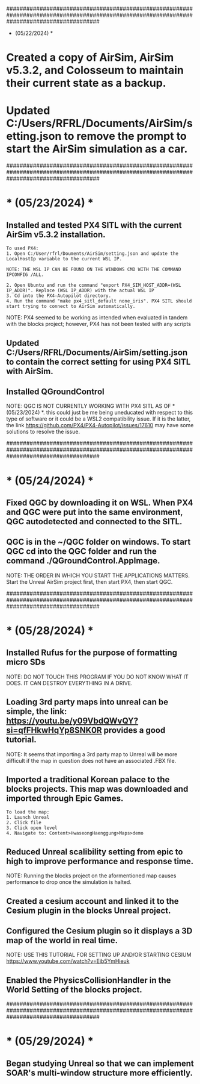 ############################################################################################################################################
* (05/22/2024) *

# Created a copy of AirSim, AirSim v5.3.2, and Colosseum to maintain their current state as a backup.

# Updated C:/Users/RFRL/Documents/AirSim/setting.json to remove the prompt to start the AirSim simulation as a car. 


############################################################################################################################################
# * (05/23/2024) *

## Installed and tested PX4 SITL with the current AirSim v5.3.2 installation. 
	To used PX4:
	1. Open C:/User/rfrl/Douments/AirSim/setting.json and update the LocalHostIp variable to the current WSL IP. 

	NOTE: THE WSL IP CAN BE FOUND ON THE WINDOWS CMD WITH THE COMMAND IPCONFIG /ALL.

	2. Open Ubuntu and run the command "export PX4_SIM_HOST_ADDR=(WSL IP_ADDR)". Replace (WSL IP_ADDR) with the actual WSL IP
	3. Cd into the PX4-Autopilot directory.
	4. Run the command "make px4_sitl_default none_iris". PX4 SITL should start trying to connect to AirSim automatically.

NOTE: PX4 seemed to be working as intended when evaluated in tandem with the blocks project; however, PX4 has not been tested with any scripts

## Updated C:/Users/RFRL/Documents/AirSim/setting.json to contain the correct setting for using PX4 SITL with AirSim.

## Installed QGroundControl

NOTE: QGC IS NOT CURRENTLY WORKING WITH PX4 SITL AS OF * (05/23/2024) *. this could just be me being uneducated with respect to this type of software or it could be a WSL2 compatibility issue. If it is the latter, the link https://github.com/PX4/PX4-Autopilot/issues/17610 may have some solutions to resolve the issue.


############################################################################################################################################
# * (05/24/2024) *

## Fixed QGC by downloading it on WSL. When PX4 and QGC were put into the same environment, QGC autodetected and connected to the SITL.

## QGC is in the ~/QGC folder on windows. To start QGC cd into the QGC folder and run the command ./QGroundControl.AppImage.

NOTE: THE ORDER IN WHICH YOU START THE APPLICATIONS MATTERS. Start the Unreal AirSim project first, then start PX4, then start QGC.


############################################################################################################################################
# * (05/28/2024) *

## Installed Rufus for the purpose of formatting micro SDs

NOTE: DO NOT TOUCH THIS PROGRAM IF YOU DO NOT KNOW WHAT IT DOES. IT CAN DESTROY EVERYTHING IN A DRIVE.

## Loading 3rd party maps into unreal can be simple, the link: https://youtu.be/y09VbdQWvQY?si=qfFHkwHqYp8SNK0R provides a good tutorial.

NOTE: It seems that importing a 3rd party map to Unreal will be more difficult if the map in question does not have an associated .FBX file.

## Imported a traditional Korean palace to the blocks projects. This map was downloaded and imported through Epic Games.
	To load the map:
	1. Launch Unreal
	2. Click file 
	3. Click open level
	4. Navigate to: Content>HwaseongHaenggung>Maps>demo

## Reduced Unreal scalibility setting from epic to high to improve performance and response time.

NOTE: Running the blocks project on the aformentioned map causes performance to drop once the simulation is halted.

## Created a cesium account and linked it to the Cesium plugin in the blocks Unreal project.

## Configured the Cesium plugin so it displays a 3D map of the world in real time. 

NOTE: USE THIS TUTORIAL FOR SETTING UP AND/OR STARTING CESIUM https://www.youtube.com/watch?v=Eib5YmHieuk

## Enabled the PhysicsCollisionHandler in the World Setting of the blocks project.


############################################################################################################################################
# * (05/29/2024) *

## Began studying Unreal so that we can implement SOAR's multi-window structure more efficiently.